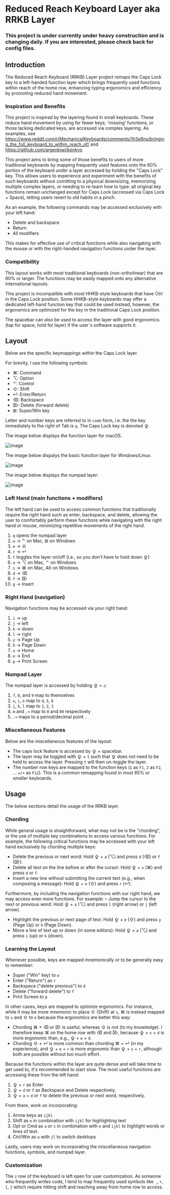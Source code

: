 # Reduced Reach Keyboard Layer aka RRKB Layer

### This project is under currently under heavy construction and is changing daily. If you are interested, please check back for config files.

## Introduction
The Reduced Reach Keyboard (RRKB) Layer project remaps the Caps Lock key to a left-handed function layer which brings frequently used functions within reach of the home row, enhancing typing ergonomics and efficiency by promoting reduced hand movement.

### Inspiration and Benefits
This project is inspired by the layering found in small keyboards. These reduce hand movement by using far fewer keys; 'missing' functions, or those lacking dedicated keys, are accessed via complex layering. As examples, see https://www.reddit.com/r/MechanicalKeyboards/comments/1h3e8ns/bringing_the_full_keyboard_to_within_reach_of/ and https://github.com/argenkiwi/kenkyo

This project aims to bring some of those benefits to users of more traditional keyboards by mapping frequently used features onto the 60% portion of the keyboard under a layer accessed by holding the "Caps Lock" key. This allows users to experience and experiment with the benefits of such keyboards without comitting to a physical downsizing, memorizing multiple complex layers, or needing to re-learn how to type: all original key functions remain unchanged except for Caps Lock (accessed via Caps Lock + Space), letting users revert to old habits in a pinch.

As an example, the following commands may be accessed exclusively with your left hand:
- Delete and backspace
- Return
- All modifiers

This makes for effective use of critical functions while also navigating with the mouse or with the right-handed navigation functions under the layer.

### Compatibility
This layout works with most traditional keyboards (non-ortholinear) that are 60% or larger. The functions may be easily mapped onto any alternative international layouts.

This project is incompatible with most HHKB-style keyboards that have Ctrl in the Caps Lock position. Some HHKB-style keyboards may offer a dedicated left-hand function key that could be used instead, however, the ergonomics are optimized for the key in the traditional Caps Lock position. 

The spacebar can also be used to access the layer with good ergonomics (tap for space, hold for layer) if the user`s software supports it.


## Layout
Below are the specific keymappings within the Caps Lock layer.

For brevity, I use the following symbols:
- ⌘: Command
- ⌥: Option
- ⌃: Control
- ⇧: Shift
- ↵: Enter/Return
- ⌫: Backspace
- ⌦: Delete (forward delete)
- ⊞: Super/Win key

Letter and number keys are referred to in `code` form, i.e. the the key immediately to the right of Tab is `q`. The Caps Lock key is denoted ⇪.

The image below displays the function layer for macOS.

![image](https://github.com/user-attachments/assets/db71a6f9-5c96-43e8-8961-49cd6a71e745)

The image below dispalys the basic function layer for Windows/Linux.

![image](https://github.com/user-attachments/assets/5a0efd9e-7a08-4f3c-b094-782228a78b75)

The image below displays the numpad layer:

![image](https://github.com/user-attachments/assets/a904da2b-2a39-4528-8deb-92ca30bcfb1a)


### Left Hand (main functions + modifiers)
The left hand can be used to access common functions that traditionally require the right hand such as enter, backspace, and delete, allowing the user to comfortably perform these functions while navigating with the right hand or mouse, minimizing repetitive movements of the right hand.
1. `q` opens the numpad layer
2. `w` → ⌃ on Mac, ⊞ on Windows
3. `e` → ⇧
4. `r` → ↵
5. `t` toggles the layer on/off (i.e., so you don't have to hold down ⇪) 
6. `a` → ⌥ on Mac, ⌃ on Windows
7. `s` → ⌘ on Mac, Alt on Windows
8. `d` → ⌫
9. `f` → ⌦
10. `g` → Insert


### Right Hand (navigation)
Navigation functions may be accessed via your right hand:
1. `i` → up 
2. `j` → left
3. `k` → down
4. `l` → right
5. `y` → Page Up
6. `h` → Page Down
7. `u` → Home
8. `o` → End
9. `p` → Print Screen


### Numpad Layer
The numpad layer is accessed by holding ⇪ + `z`:
1. `7`, `8`, and `9` map to themselves
2. `u`, `i`, `o` map to `4`, `5`, `6`
3. `j`, `k`, `l` map to `1`, `2`, `3`
4. `m` and `,<` map to `0` and `00` respectively
5. `.>` maps to a period/decimal point `.`


### Miscellaneous Features
Below are the miscellaneous features of the layout:

- The caps lock feature is accessed by ⇪ + spacebar.
- The layer may be toggled with ⇪ + `t` such that ⇪ does not need to be held to access the layer. Pressing `t` will then un-toggle the layer.
- The number row keys are mapped to the function keys (`1` as `F1`, `2` as `F2`, ... `=/+` as `F12`). This is a common remapping found in most 65% or smaller keyboards.


## Usage
The below sections detail the usage of the RRKB layer.


### Chording
While general usage is straightforward, what may not be is the "chording", or the use of multiple key combinations to access various functions. For example, the following critical functions may be accessed with your left hand exclusively by chording multiple keys:
- Delete the previous or next word: Hold ⇪ + `a` (⌥) and press `d` (⌫) or `f` (⌦).
- Delete all text on the line before or after the cursor: Hold ⇪ + `s` (⌘) and press `d` or `f`.
- Insert a new line without submitting the current text (e.g., when composing a message): Hold ⇪ + `e` (⇧) and press `r` (↵).

Furthermore, by including the navigation functions with our right hand, we may access even more functions. For example:
– Jump the cursor to the next or previous word: Hold ⇪ + `a` (⌥) and press `l` (right arrow) or `j` (left arrow).
- Highlight the previous or next page of text: Hold ⇪ + `e` (⇧) and press `y` (Page Up) or `h` (Page Down).
- Move a line of text up or down (in some editors): Hold ⇪ + `a` (⌥) and press `i` (up) or `k` (down).


### Learning the Layout
Whenever possible, keys are mapped mnemonically or to be generally easy to remember: 
- Super ("Win" key) to `w`
- Enter ("Return") as `r`
- Backspace ("delete previous") to `d`
- Delete ("forward delete") to `f`
- Print Screen to `p`

In other cases, keys are mapped to optimize ergonomics. For instance, while it may be more mnemonic to place ⇧ (Shift) at `s`, ⌘ is instead mapped to `s` and ⇧ to `e` because the ergonomics are better this way:
- Chording ⌘ + ⌫ or ⌦ is useful, whereas ⇧ is not (to my knowledge). I therefore keep ⌘ on the home row with ⌫ and ⌦, because ⇪ + `s` + `d` is more ergonomic than, e.g., ⇪ + `e` + `d`.
- Chording ⇧ + ↵ is more common than chording ⌘ + ↵ (in my experience), and ⇪ + `e` + `r` is more ergonomic than ⇪ + `s` + `r`, although both are possible without too much effort.

Because the functions within the layer are quite dense and will take time to get used to, it's recommended to start slow. The most useful functions are accessing these from the left hand:
1. ⇪ + `r` as Enter
2. ⇪ + `d` or `f` as Backspace and Delete respectively.
3. ⇪ + `a` + `d` or `f` to delete the previous or next word, respectively.

From there, work on incorporating:
1. Arrow keys as `ijkl`
2. Shift as `e` in combination with `ijkl` for highlighting text
3. Opt or Cmd as `a` or `s` in combination with `e` and `ijkl` to highlight words or lines of text.
4. Ctrl/Win as `w` with `jl` to switch desktops

Lastly, users may work on incorporating the miscellaneous navigation functions, symbols, and numpad layer.


### Customization
The `z` row of the keyboard is left open for user customization. As someone who frequently writes code, I tend to map frequently used symbols like `_`, `+`, `{`, `}` which require hitting shift and reaching away from home row to access.
